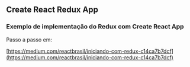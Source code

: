 ## Create React Redux App

### Exemplo de implementação do Redux com Create React App

Passo a passo em:

[https://medium.com/reactbrasil/iniciando-com-redux-c14ca7b7dcf](https://medium.com/reactbrasil/iniciando-com-redux-c14ca7b7dcf)
